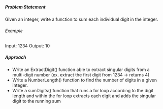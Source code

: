 ##### Problem Statement
Given an integer, write a function to sum each individual digit in the integer.

###### Example
Input: 1234
Output: 10

##### Approach
- Write an ExtractDigit() function able to extract singular digits from a multi-digit number (ex. extract the first digit from 1234 -> returns 4)
- Write a NumberLength() function to find the number of digits in a given integer. 
- Write a sumDigits() function that runs a for loop according to the digit length and within the for loop extracts each digit and adds the singular digit to the running sum